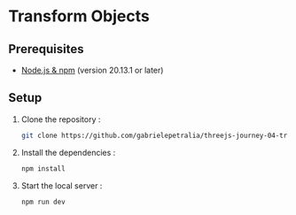 # Transform Objects



## Prerequisites

- [Node.js & npm](https://nodejs.org/en/download) (version 20.13.1 or later)

## Setup

1. Clone the repository :

   ```bash
   git clone https://github.com/gabrielepetralia/threejs-journey-04-transform-objects.git
    ```

2. Install the dependencies :

   ```bash
   npm install
    ```

3. Start the local server :

   ```bash
   npm run dev
    ```